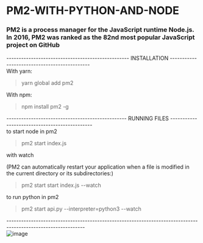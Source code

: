 # PM2-WITH-PYTHON-AND-NODE

### PM2 is a process manager for the JavaScript runtime Node.js. In 2016, PM2 was ranked as the 82nd most popular JavaScript project on GitHub
--------------------------------------------------  INSTALLATION ---------------------------------------------<br>
With yarn:

> yarn global add pm2

With npm:

> npm install pm2 -g

------------------------------------------------- RUNNING FILES ----------------------------------------------<br>
to start node in pm2

> pm2 start index.js

with watch 

(PM2 can automatically restart your application when a file is modified in the current directory or its subdirectories:)

> pm2 start start index.js --watch

to run python in pm2

> pm2 start api.py --interpreter=python3 --watch

--------------------------------------------------------------------------------------------------------------<br>
![image](https://user-images.githubusercontent.com/54390036/193266451-682fb39f-8bea-4d5f-9ad5-9f5cac63bcd2.png)
